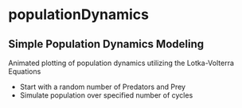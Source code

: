 # populationDynamics
Simple Population Dynamics Modeling
-----------------------------------
Animated plotting of population dynamics utilizing the Lotka-Volterra Equations
- Start with a random number of Predators and Prey
- Simulate population over specified number of cycles 
